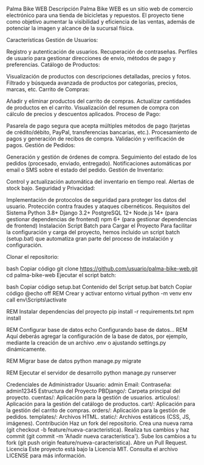 Palma Bike WEB
Descripción
Palma Bike WEB es un sitio web de comercio electrónico para una tienda de bicicletas y repuestos. El proyecto tiene como objetivo aumentar la visibilidad y eficiencia de las ventas, además de potenciar la imagen y alcance de la sucursal física.

Características
Gestión de Usuarios:

Registro y autenticación de usuarios.
Recuperación de contraseñas.
Perfiles de usuario para gestionar direcciones de envío, métodos de pago y preferencias.
Catálogo de Productos:

Visualización de productos con descripciones detalladas, precios y fotos.
Filtrado y búsqueda avanzada de productos por categorías, precios, marcas, etc.
Carrito de Compras:

Añadir y eliminar productos del carrito de compras.
Actualizar cantidades de productos en el carrito.
Visualización del resumen de compra con cálculo de precios y descuentos aplicados.
Proceso de Pago:

Pasarela de pago segura que acepta múltiples métodos de pago (tarjetas de crédito/débito, PayPal, transferencias bancarias, etc.).
Procesamiento de pagos y generación de recibos de compra.
Validación y verificación de pagos.
Gestión de Pedidos:

Generación y gestión de órdenes de compra.
Seguimiento del estado de los pedidos (procesado, enviado, entregado).
Notificaciones automáticas por email o SMS sobre el estado del pedido.
Gestión de Inventario:

Control y actualización automática del inventario en tiempo real.
Alertas de stock bajo.
Seguridad y Privacidad:

Implementación de protocolos de seguridad para proteger los datos del usuario.
Protección contra fraudes y ataques cibernéticos.
Requisitos del Sistema
Python 3.8+
Django 3.2+
PostgreSQL 12+
Node.js 14+ (para gestionar dependencias de frontend)
npm 6+ (para gestionar dependencias de frontend)
Instalación
Script Batch para Cargar el Proyecto
Para facilitar la configuración y carga del proyecto, hemos incluido un script batch (setup.bat) que automatiza gran parte del proceso de instalación y configuración.

Clonar el repositorio:

bash
Copiar código
git clone https://github.com/usuario/palma-bike-web.git
cd palma-bike-web
Ejecutar el script batch:

bash
Copiar código
setup.bat
Contenido del Script setup.bat
batch
Copiar código
@echo off
REM Crear y activar entorno virtual
python -m venv env
call env\Scripts\activate

REM Instalar dependencias del proyecto
pip install -r requirements.txt
npm install

REM Configurar base de datos
echo Configurando base de datos...
REM Aquí deberás agregar la configuración de la base de datos, por ejemplo, mediante la creación de un archivo .env o ajustando settings.py dinámicamente.

REM Migrar base de datos
python manage.py migrate

REM Ejecutar el servidor de desarrollo
python manage.py runserver

Credenciales de Administrador
Usuario: admin
Email: 
Contraseña: admin12345
Estructura del Proyecto
PBDjango/: Carpeta principal del proyecto.
cuentas/: Aplicación para la gestión de usuarios.
articulos/: Aplicación para la gestión del catálogo de productos.
cart/: Aplicación para la gestión del carrito de compras.
orders/: Aplicación para la gestión de pedidos.
templates/: Archivos HTML.
static/: Archivos estáticos (CSS, JS, imágenes).
Contribución
Haz un fork del repositorio.
Crea una nueva rama (git checkout -b feature/nueva-caracteristica).
Realiza tus cambios y haz commit (git commit -m 'Añadir nueva característica').
Sube los cambios a tu fork (git push origin feature/nueva-caracteristica).
Abre un Pull Request.
Licencia
Este proyecto está bajo la Licencia MIT. Consulta el archivo LICENSE para más información.